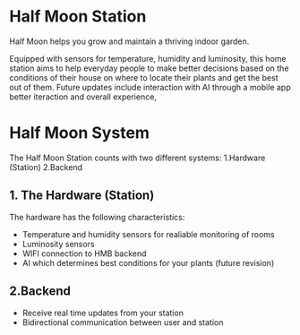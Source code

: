 # Half Moon Station
Half Moon helps you grow and maintain a thriving indoor garden.

Equipped with sensors for temperature, humidity and luminosity, this home station aims to help everyday people to make better decisions based on the conditions of their house on where to locate their plants and get the best out of them. 
Future updates include interaction with AI through a mobile app better iteraction and overall experience, 

# Half Moon System
The Half Moon Station counts with two different systems: 1.Hardware (Station) 2.Backend

## 1. The Hardware (Station)
The hardware has the following characteristics:
- Temperature and humidity sensors for realiable monitoring of rooms
- Luminosity sensors
- WIFI connection to HMB backend 
- AI which determines best conditions for your plants (future revision)

## 2.Backend
- Receive real time updates from your station
- Bidirectional communication between user and station



